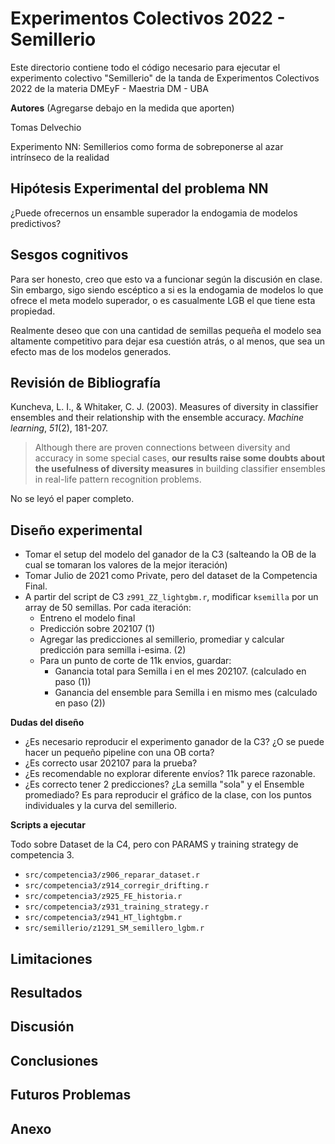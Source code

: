 # Experimentos Colectivos 2022 - Semillerio

Este directorio contiene todo el código necesario para ejecutar el experimento colectivo "Semillerio" de la tanda de Experimentos Colectivos 2022 de la materia DMEyF - Maestria DM - UBA

**Autores** (Agregarse debajo en la medida que aporten)

Tomas Delvechio

Experimento NN: Semillerios como forma de sobreponerse al azar intrínseco de la realidad

## Hipótesis Experimental del problema NN #

¿Puede ofrecernos un ensamble superador la endogamia de modelos predictivos?

## Sesgos cognitivos

Para ser honesto, creo que esto va a funcionar según la discusión en clase. Sin embargo, sigo siendo escéptico a si es la endogamia de modelos lo que ofrece el meta modelo superador, o es casualmente LGB el que tiene esta propiedad.

Realmente deseo que con una cantidad de semillas pequeña el modelo sea altamente competitivo para dejar esa cuestión atrás, o al menos, que sea un efecto mas de los modelos generados.

## Revisión de Bibliografía

Kuncheva, L. I., & Whitaker, C. J. (2003). Measures of diversity in classifier ensembles and their  relationship with the ensemble accuracy. *Machine learning*, *51*(2), 181-207.

> Although there are proven connections between diversity and accuracy in some special cases, **our results raise some doubts about the usefulness of diversity measures** in building classifier ensembles in real-life pattern recognition problems.

No se leyó el paper completo.

## Diseño experimental

* Tomar el setup del modelo del ganador de la C3 (salteando la OB de la cual se tomaran los valores de la mejor iteración)
* Tomar Julio de 2021 como Private, pero del dataset de la Competencia Final.
* A partir del script de C3 `z991_ZZ_lightgbm.r`, modificar `ksemilla` por un array de 50 semillas. Por cada iteración:
  * Entreno el modelo final
  * Predicción sobre 202107 (1)
  * Agregar las predicciones al semillerio, promediar y calcular predicción para semilla i-esima. (2)
  * Para un punto de corte de 11k envios, guardar:
    * Ganancia total para Semilla i en el mes 202107. (calculado en paso (1))
    * Ganancia del ensemble para Semilla i en mismo mes (calculado en paso (2))

**Dudas del diseño**

* ¿Es necesario reproducir el experimento ganador de la C3? ¿O se puede hacer un pequeño pipeline con una OB corta?
* ¿Es correcto usar 202107 para la prueba?
* ¿Es recomendable no explorar diferente envíos? 11k parece razonable.
* ¿Es correcto tener 2 predicciones? ¿La semilla "sola" y el Ensemble promediado? Es para reproducir el gráfico de la clase, con los puntos individuales y la curva del semillerio.

**Scripts a ejecutar**

Todo sobre Dataset de la C4, pero con PARAMS y training strategy de competencia 3.

- `src/competencia3/z906_reparar_dataset.r`
- `src/competencia3/z914_corregir_drifting.r`
- `src/competencia3/z925_FE_historia.r`
- `src/competencia3/z931_training_strategy.r`
- `src/competencia3/z941_HT_lightgbm.r`
- `src/semillerio/z1291_SM_semillero_lgbm.r`

## Limitaciones



## Resultados



## Discusión



## Conclusiones



## Futuros Problemas



## Anexo

